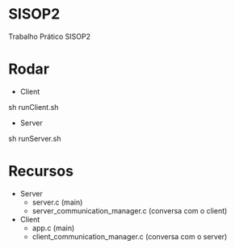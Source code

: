 # SISOP2
Trabalho Prático SISOP2

# Rodar

- Client 

sh runClient.sh

- Server

sh runServer.sh

# Recursos

- Server
  - server.c (main)
  - server_communication_manager.c (conversa com o client)
- Client
  - app.c (main)
  - client_communication_manager.c (conversa com o server)

